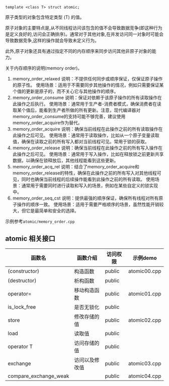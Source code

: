 ```
template <class T> struct atomic;
```
原子类型的对象包含特定类型 (T) 的值。

原子对象的主要特点是,从不同线程访问该包含的值不会导致数据竞争(即这种行为是定义良好的,访问会正确排序)。通常对于其他对象,在并发访问同一对象时可能会导致数据竞争,这样的操作就会导致未定义行为。

此外,原子对象还具有通过指定不同的内存顺序来同步访问其他非原子对象的能力。

关于内存顺序的说明(memory order)。
1. memory_order_relaxed
说明：不提供任何同步或顺序保证，仅保证原子操作的原子性。
使用场景：适用于不需要同步其他操作的情况，例如只需要保证某个值的更新是原子的，而不关心它与其他操作的顺序。
2. memory_order_consume
说明：保证对依赖于该原子操作的所有读取操作在此操作之后执行。
使用场景：通常用于生产者-消费者模式，确保消费者在读取某个值后，能看到生产者所做的所有更新。注意，现代编译器对memory_order_consume的支持可能不够完善，建议使用memory_order_acquire作为替代。
3. memory_order_acquire
说明：确保当前线程在此操作之前的所有读取操作在此操作之后可见。
使用场景：通常用于读取操作，比如从一个原子变量读取值，确保在读取之前的所有写入都对当前线程可见。常用于锁的获取。
4. memory_order_release
说明：确保当前线程在此操作之前的所有写入操作在此操作之后可见。
使用场景：通常用于写入操作，比如在释放锁之前更新共享数据，以确保在锁释放后，其他线程能看到这些更新。
5. memory_order_acq_rel
说明：结合了memory_order_acquire和memory_order_release的特性，确保在此操作之前的所有写入对其他线程可见，同时也确保当前线程的后续操作能看到此操作之前的所有读取。
使用场景：通常用于需要同时进行读取和写入的场景，例如在某些自定义的锁实现中。
6. memory_order_seq_cst
说明：提供最强的顺序保证，确保所有线程对所有原子操作的顺序一致。
使用场景：适用于需要严格顺序的场景，虽然性能开销较大，但它是最简单和安全的选择。

示例参考`atomic/memory_order.cpp`

## atomic 相关接口
| 函数名 | 函数介绍 | 访问权限 | 示例demo |
|---------|----------|--------|---------|
| (constructor)   | 构造函数   |public | atomic00.cpp |
| (destructor)   | 析构函数   |public | 
| operator=   | 移动构造函数   |public | atomic01.cpp |
| is_lock_free   | 是否无锁化   |public |
| store   | 修改存储的值   |public | atomic02.cpp |
| load   | 读取值   |public |
| operator T   |访问存储的值   |public |
| exchange   | 访问以及修改值 |public | atomic03.cpp |
| compare_exchange_weak   |    |public | atomic04.cpp
